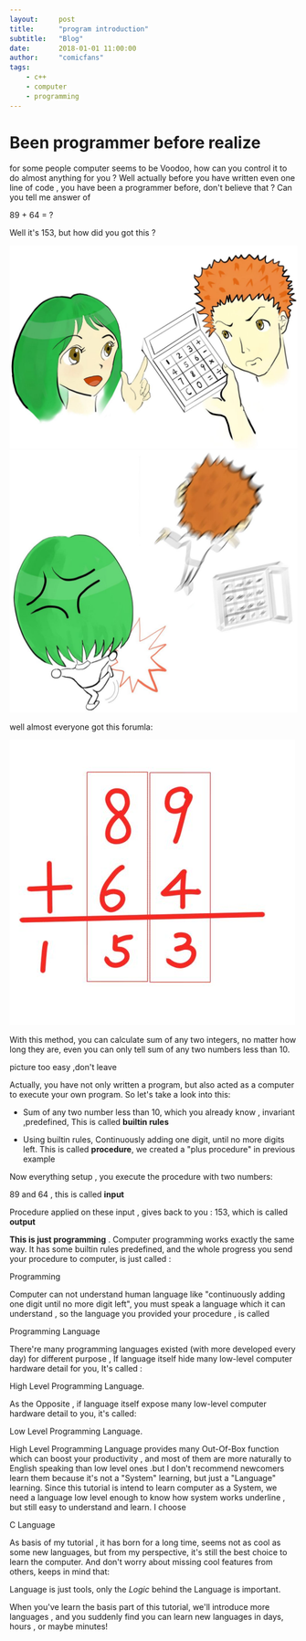 ```yaml
---
layout:     post
title:      "program introduction"
subtitle:   "Blog"
date:       2018-01-01 11:00:00
author:     "comicfans"
tags:
    - c++
    - computer
    - programming
---
```



# Been programmer before realize

for some people computer seems to be Voodoo, how can you control it to do almost anything for you ? Well actually before you have written even one line of code , you have been a programmer before, don't believe that ? Can you tell me answer of 

  89 + 64 = ?

Well it's 153, but how did you got this ?

![use_calculator](/images/2018-01-01-program-intro.markdown/use_calculator.jpg)
![no_calculator](/images/2018-01-01-program-intro.markdown/no_calculator.jpg)

well almost everyone got this forumla:

![add](/images/2018-01-01-program-intro.markdown/add.jpg)


With this method, you can calculate sum of any two integers, no matter how long they are, even you can only tell sum of any two numbers less than 10.

picture too easy ,don't leave 


Actually, you have not only written a program, but also acted as a computer to execute your own program. So let's take a look into this:

  - Sum of any two number less than 10, which you already know , invariant ,predefined, This is called **builtin rules**

  - Using builtin rules, Continuously adding one digit,  until no more digits left. This is called **procedure**, we created a "plus procedure" in previous example

Now everything setup , you execute the procedure with two numbers: 

  89 and 64 , this is called **input**

  Procedure applied on these input , gives back to you : 153, which is called **output**

**This is just programming** . Computer programming works exactly the same way. It has some builtin rules predefined, and the whole progress you send your procedure to computer, is just called :

   Programming

Computer can not understand human language like "continuously adding one digit until no more digit left", you must speak a language which it can understand , so the language you provided your procedure , is called 

   Programming Language

There're many programming languages existed (with more developed every day) for different purpose , If language itself hide many low-level computer hardware detail for you, It's called :

   High Level Programming Language.

As the Opposite , if language itself expose many low-level computer hardware detail to you, it's called:

   Low Level Programming Language.

High Level Programming Language provides many Out-Of-Box function which can boost your productivity , and most of them are more naturally to English speaking than low level ones .but I don't recommend newcomers learn them because it's not a "System" learning, but just a "Language" learning. Since this tutorial is intend to learn computer as a System, we need a language low level enough to know how system works underline , but still easy to understand and learn. I choose 
  
   C Language 

As basis of my tutorial , it has born for a long time, seems not as cool as some new languages, but from my perspective, it's still the best choice to learn the computer. And don't worry about missing cool features from others, keeps in mind that:

  Language is just tools, only the *Logic* behind the Language is important.

When you've learn the basis part of this tutorial, we'll introduce more languages , and you suddenly find you can learn new languages in days, hours , or maybe minutes!
